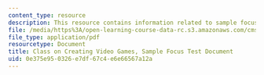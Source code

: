 ```yaml
---
content_type: resource
description: This resource contains information related to sample focus test document.
file: /media/https%3A/open-learning-course-data-rc.s3.amazonaws.com/cms-611j-creating-video-games-fall-2014/0e375e950326e7df67c4e6e66567a12a_MITCMS_611JF14_SamplObsrvr.pdf
file_type: application/pdf
resourcetype: Document
title: Class on Creating Video Games, Sample Focus Test Document
uid: 0e375e95-0326-e7df-67c4-e6e66567a12a
---
```

